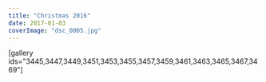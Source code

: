 ```yaml
---
title: "Christmas 2016"
date: 2017-01-03
coverImage: "dsc_0005.jpg"
---
```


\[gallery ids="3445,3447,3449,3451,3453,3455,3457,3459,3461,3463,3465,3467,3469"\]
